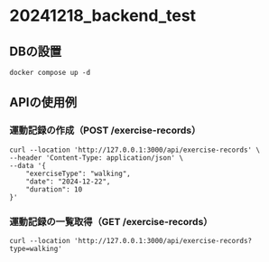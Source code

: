 # 20241218_backend_test

## DBの設置
```
docker compose up -d
```

## APIの使用例
### 運動記録の作成（POST /exercise-records）
```
curl --location 'http://127.0.0.1:3000/api/exercise-records' \
--header 'Content-Type: application/json' \
--data '{
    "exerciseType": "walking",
    "date": "2024-12-22",
    "duration": 10
}'
```

### 運動記録の一覧取得（GET /exercise-records）
```
curl --location 'http://127.0.0.1:3000/api/exercise-records?type=walking'
```
